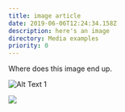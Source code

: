 ```yaml
---
title: image article
date: 2019-06-06T12:24:34.158Z
description: here's an image
directory: Media examples
priority: 0
---
```

Where does this image end up.

![Alt Text 1](/assets/screenshot-2019-06-06-at-15.48.20.png)

![](/assets/screenshot-2019-07-05-at-11.51.17.png)

